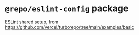 # `@repo/eslint-config` package

ESLint shared setup, from https://github.com/vercel/turborepo/tree/main/examples/basic

